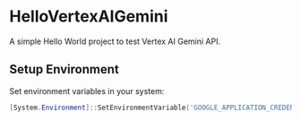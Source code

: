 # HelloVertexAIGemini

A simple Hello World project to test Vertex AI Gemini API.

## Setup Environment

Set environment variables in your system:

```powershell
[System.Environment]::SetEnvironmentVariable('GOOGLE_APPLICATION_CREDENTIALS', 'path_to_your_.json_credential_file', 'User')
```
